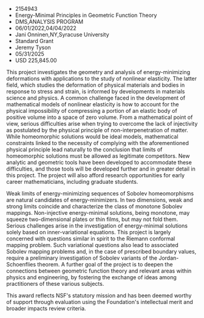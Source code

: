 
* 2154943
* Energy-Minimal Principles in Geometric Function Theory
* DMS,ANALYSIS PROGRAM
* 06/01/2022,04/04/2022
* Jani Onninen,NY,Syracuse University
* Standard Grant
* Jeremy Tyson
* 05/31/2025
* USD 225,845.00

This project investigates the geometry and analysis of energy-minimizing
deformations with applications to the study of nonlinear elasticity. The latter
field, which studies the deformation of physical materials and bodies in
response to stress and strain, is informed by developments in materials science
and physics. A common challenge faced in the development of mathematical models
of nonlinear elasticity is how to account for the physical impossibility of
compressing a portion of an elastic body of positive volume into a space of zero
volume. From a mathematical point of view, serious difficulties arise when
trying to overcome the lack of injectivity as postulated by the physical
principle of non-interpenetration of matter. While homeomorphic solutions would
be ideal models, mathematical constraints linked to the necessity of complying
with the aforementioned physical principle lead naturally to the conclusion that
limits of homeomorphic solutions must be allowed as legitimate competitors. New
analytic and geometric tools have been developed to accommodate these
difficulties, and those tools will be developed further and in greater detail in
this project. The project will also afford research opportunities for early
career mathematicians, including graduate students.

Weak limits of energy-minimizing sequences of Sobolev homeomorphisms are natural
candidates of energy-minimizers. In two dimensions, weak and strong limits
coincide and characterize the class of monotone Sobolev mappings. Non-injective
energy-minimal solutions, being monotone, may squeeze two-dimensional plates or
thin films, but may not fold them. Serious challenges arise in the investigation
of energy-minimal solutions solely based on inner-variational equations. This
project is largely concerned with questions similar in spirit to the Riemann
conformal mapping problem. Such variational questions also lead to associated
Sobolev mapping problems and, in the case of prescribed boundary values, require
a preliminary investigation of Sobolev variants of the Jordan-Schoenflies
theorem. A further goal of the project is to deepen the connections between
geometric function theory and relevant areas within physics and engineering, by
fostering the exchange of ideas among practitioners of these various subjects.

This award reflects NSF's statutory mission and has been deemed worthy of
support through evaluation using the Foundation's intellectual merit and broader
impacts review criteria.

